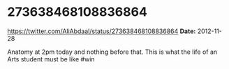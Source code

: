 # 273638468108836864
https://twitter.com/AliAbdaal/status/273638468108836864
**Date:** 2012-11-28

Anatomy at 2pm today and nothing before that. This is what the life of an Arts student must be like #win

